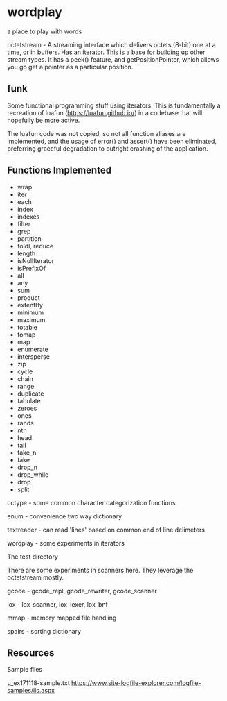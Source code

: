 # wordplay
a place to play with words

octetstream - A streaming interface which delivers octets (8-bit) one at a time, or in buffers.  Has an iterator.  This is a base for building up other stream types.  It has a peek() feature, and getPositionPointer, which allows you go get a pointer as a particular position.

funk 
----
Some functional programming stuff using iterators.  This is fundamentally a recreation of luafun (https://luafun.github.io/) in a codebase that will hopefully be more active.

The luafun code was not copied, so not all function aliases are implemented, and the usage of error() and assert() have been eliminated, preferring graceful degradation to outright crashing of the application.

Functions Implemented
---------------------
* wrap
* iter
* each
* index
* indexes
* filter
* grep
* partition
* foldl, reduce
* length
* isNullIterator
* isPrefixOf
* all
* any
* sum
* product
* extentBy
* minimum
* maximum
* totable
* tomap
* map
* enumerate
* intersperse
* zip
* cycle
* chain
* range
* duplicate
* tabulate
* zeroes
* ones
* rands
* nth
* head
* tail
* take_n
* take
* drop_n
* drop_while
* drop
* split






cctype - some common character categorization functions

enum - convenience two way dictionary


textreader - can read 'lines' based on common end of line delimeters

wordplay - some experiments in iterators


The test directory 

There are some experiments in scanners here.  They leverage the octetstream mostly.

gcode - gcode_repl, gcode_rewriter, gcode_scanner

lox - lox_scanner, lox_lexer, lox_bnf

mmap - memory mapped file handling

spairs - sorting dictionary


Resources
---------

Sample files

u_ex171118-sample.txt   https://www.site-logfile-explorer.com/logfile-samples/iis.aspx
